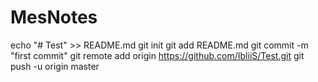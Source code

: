# MesNotes
echo "# Test" >> README.md
git init
git add README.md
git commit -m "first commit"
git remote add origin https://github.com/IbliiS/Test.git
git push -u origin master
